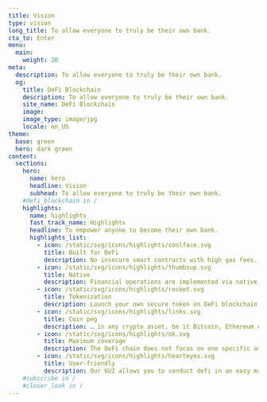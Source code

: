 ```yaml
---
title: Vision
type: vision
long_title: To allow everyone to truly be their own bank.
cta_to: Enter
menu:
  main:
    weight: 20
meta:
  description: To allow everyone to truly be their own bank.
  og:
    title: DeFi Blockchain
    description: To allow everyone to truly be their own bank.
    site_name: DeFi Blockchain
    image: 
    image_type: image/jpg
    locale: en_US
theme:
  base: green
  hero: dark green
content:
  sections:
    hero:
      name: hero
      headline: Vision
      subhead: To allow everyone to truly be their own bank.
    #defi_blockchain in /
    highlights:
      name: highlights
      fast_track_name: Highlights
      headline: To empower anyone to become their own bank.
      highlights_list:
        - icon: /static/svg/icons/highlights/coolface.svg
          title: Built for DeFi
          description: No insecure smart contracts with high gas fees.
        - icon: /static/svg/icons/highlights/thumbsup.svg
          title: Native
          description: Financial operations are implemented via native OPCODEs.
        - icon: /static/svg/icons/highlights/rocket.svg
          title: Tokenization
          description: Launch your own secure token on DeFi blockchain with ease.
        - icon: /static/svg/icons/highlights/links.svg
          title: Coin peg
          description: … in any crypto asset, be it Bitcoin, Ethereum or any other.
        - icon: /static/svg/icons/highlights/ok.svg
          title: Maximum coverage
          description: The DeFi chain does not focus on one specific asset (such as Ethereum).
        - icon: /static/svg/icons/highlights/hearteyes.svg
          title: User-friendly
          description: Our GUI allows you to conduct defi in an easy manner.
    #subscribe in /
    #closer_look in /
---
```

